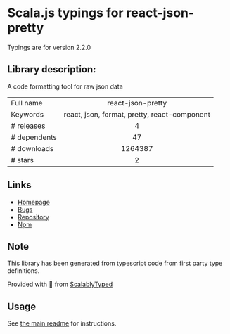 
# Scala.js typings for react-json-pretty

Typings are for version 2.2.0

## Library description:
A code formatting tool for raw json data

|                    |                 |
| ------------------ | :-------------: |
| Full name          | react-json-pretty |
| Keywords           | react, json, format, pretty, react-component |
| # releases         | 4 |
| # dependents       | 47 |
| # downloads        | 1264387 |
| # stars            | 2 |

## Links
- [Homepage](https://github.com/chenckang/react-json-pretty#readme)
- [Bugs](https://github.com/chenckang/react-json-pretty/issues)
- [Repository](https://github.com/chenckang/react-json-pretty)
- [Npm](https://www.npmjs.com/package/react-json-pretty)
    


## Note
This library has been generated from typescript code from first party type definitions.

Provided with :purple_heart: from [ScalablyTyped](https://github.com/oyvindberg/ScalablyTyped)

## Usage
See [the main readme](../../readme.md) for instructions.



